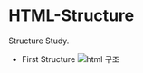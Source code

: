 # HTML-Structure
Structure Study.

- First Structure
![html 구조](https://user-images.githubusercontent.com/76544148/103231533-57562300-497b-11eb-9674-63147729fe34.JPG)
